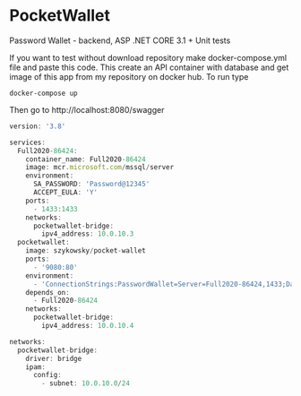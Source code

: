 # PocketWallet
Password Wallet - backend, ASP .NET CORE 3.1 + Unit tests

If you want to test without download repository make docker-compose.yml file and paste this code. This create an API container with database and get image of this app from my repository on docker hub. To run type 
```
docker-compose up
```
Then go to http://localhost:8080/swagger
```javascript
version: '3.8'

services:
  Full2020-86424:
    container_name: Full2020-86424
    image: mcr.microsoft.com/mssql/server
    environment:
      SA_PASSWORD: 'Password@12345'
      ACCEPT_EULA: 'Y'
    ports:
      - 1433:1433
    networks:
      pocketwallet-bridge:
        ipv4_address: 10.0.10.3
  pocketwallet:
    image: szykowsky/pocket-wallet
    ports:
      - '9080:80'
    environment:
      - 'ConnectionStrings:PasswordWallet=Server=Full2020-86424,1433;Database=PasswordWallet;User=sa;Password=Password@12345;Trusted_Connection=False;'
    depends_on:
      - Full2020-86424
    networks:
      pocketwallet-bridge:
        ipv4_address: 10.0.10.4

networks:
  pocketwallet-bridge:
    driver: bridge
    ipam:
      config:
        - subnet: 10.0.10.0/24
 ```
